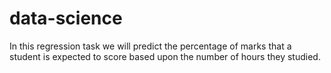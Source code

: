 # data-science
In this regression task we will predict the percentage of marks that a student is expected to score based upon the number of hours they studied. 
